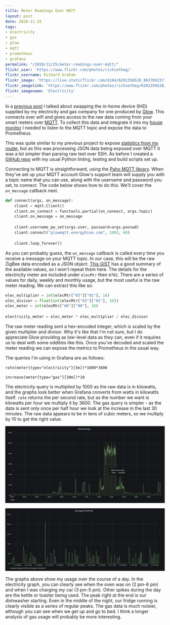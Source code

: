 ```yaml
---
title: Meter Readings Over MQTT
layout: post
date: 2020-11-25
tags:
- electricity
- gas
- glow
- mqtt
- prometheus
- grafana
permalink: "/2020/11/25/meter-readings-over-mqtt/"
flickr_user: 'https://www.flickr.com/photos/richietheg/'
flickr_username: Richard Graham
flickr_image: 'https://live.staticflickr.com/6104/6281350520_8637092377.jpg'
flickr_imagelink: 'https://www.flickr.com/photos/richietheg/6281350520/'
flickr_imagename: 'Electricity'
---
```

In a [previous post](/2020/11/04/glow-bright/) I talked about swapping the in-home device (IHD)
supplied by my electricity and gas company for one produced by [Glow](https://shop.glowmarkt.com/).
This connects over wifi and gives access to the raw data coming from your smart meters over [MQTT](https://mqtt.org/).
To collect this data and integrate it into my
[house monitor](https://www.theandrewwilkinson.com/2020/10/14/house-measurements/) I needed to listen to the MQTT
topic and expose the data to Prometheus.

This was quite similar to my previous project to expose [statistics from my router](
https://www.theandrewwilkinson.com/2020/10/21/router-stats-to-prometheus/), but as this was processing
JSON data being exposed over MQTT it was a lot simpler than parsing raw text over SSH. As before I created a
[GitHub repo](https://github.com/andrewjw/glowprom) with my usual Python linting, testing and build scripts set up.

Connecting to MQTT is straightforward, using the [Paho MQTT library](https://pypi.org/project/paho-mqtt/). When they've
set up your MQTT account Glow's support team will supply you with a topic name that you can use, along with the username
and password you set, to connect. The code below shows how to do this. We'll cover the `on_message` callback next.
<!--more-->

```python
def connect(args, on_message):
    client = mqtt.Client()
    client.on_connect = functools.partial(on_connect, args.topic)
    client.on_message = on_message

    client.username_pw_set(args.user, password=args.passwd)
    client.connect("glowmqtt.energyhive.com", 1883, 60)

    client.loop_forever()
```

As you can probably guess, the `on_message` callback is called every time you receive a message on your MQTT topic. In our
case, this will be the raw ZigBee data encoded as a JSON object. [This GIST](
https://gist.github.com/ndfred/b373eeafc4f5b0870c1b8857041289a9) has a good summary of the available values, so I
won't repeat them here. The details for the electricity meter are included under `elecMtr` then `0702`. There are a series
of values for daily, weekly and monthly usage, but the most useful is the raw meter reading. We can extract this like so:

```python
elec_multiplier = int(elecMtr["03"]["01"], 16)
elec_divisor = float(int(elecMtr["03"]["02"], 16))
elec_meter = int(elecMtr["00"]["00"], 16)

electricity_meter = elec_meter * elec_multiplier / elec_divisor
```

The raw meter reading sent a hex-encoded integer, which is scaled by the given multiplier and divisor. Why it's like that
I'm not sure, but I do appreciate Glow providing as low-level data as they can, even if it requires us to deal with
some oddities like this. Once you've decoded and scaled the meter reading we can expose the metrics to Prometheus in the
usual way.

The queries I'm using in Grafana are as follows:

```prometheus
rate(meter{type="electricity"}[5m])*1000*3600
```

```prometheus
increase(meter{type="gas"}[30m])*10
```

The electricity query is multiplied by 1000 as the raw data is in kilowatts, and the graphs look better when Grafana converts
from watts in kilowatts itself. `rate` returns the per second rate, but as the number we want is kilowatts per hour we multiply
it by 3600. The gas query is simpler - as the data is sent only once per half hour we look at the increase in the last 30 minutes.
The raw data appears to be in tens of cubic meters, so we multiply by 10 to get the right value.

![Electricity Usage](/assets/electricity_usage.png)

![Gas Usage](/assets/gas_usage.png)

The graphs above show my usage over the course of a day. In the electricity graph, you can clearly see when the oven was on (2 pm-6 pm)
and when I was charging my car (3 pm-5 pm). Other spikes during the day are the kettle or toaster being used. The peak right at the end
is our dishwasher starting. Even in the middle of the night, our fridge running is clearly visible as a series of regular peaks. The gas
data is much noisier, although you can see when we get up and go to bed. I think a longer analysis of gas usage will probably be more
interesting.
